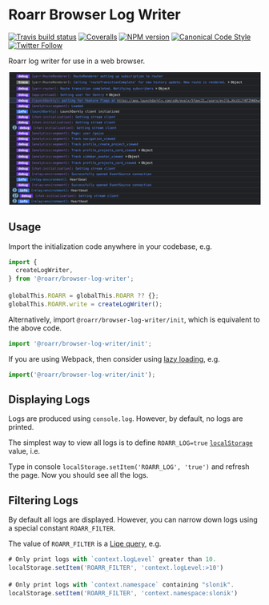 # Roarr Browser Log Writer

[![Travis build status](https://img.shields.io/travis/gajus/roarr-browser-log-writer/main.svg?style=flat-square)](https://app.travis-ci.com/github/gajus/roarr-browser-log-writer)
[![Coveralls](https://img.shields.io/coveralls/gajus/roarr-browser-log-writer.svg?style=flat-square)](https://coveralls.io/github/gajus/roarr-browser-log-writer)
[![NPM version](http://img.shields.io/npm/v/@roarr/browser-log-writer.svg?style=flat-square)](https://www.npmjs.com/package/@roarr/browser-log-writer)
[![Canonical Code Style](https://img.shields.io/badge/code%20style-canonical-blue.svg?style=flat-square)](https://github.com/gajus/canonical)
[![Twitter Follow](https://img.shields.io/twitter/follow/kuizinas.svg?style=social&label=Follow)](https://twitter.com/kuizinas)

Roarr log writer for use in a web browser.

![Chrome Console](./.README/output-demo.png)

## Usage

Import the initialization code anywhere in your codebase, e.g.

```ts
import {
  createLogWriter,
} from '@roarr/browser-log-writer';

globalThis.ROARR = globalThis.ROARR ?? {};
globalThis.ROARR.write = createLogWriter();
```

Alternatively, import `@roarr/browser-log-writer/init`, which is equivalent to the above code.

```ts
import '@roarr/browser-log-writer/init';
```

If you are using Webpack, then consider using [lazy loading](https://webpack.js.org/guides/lazy-loading/), e.g.

```ts
import('@roarr/browser-log-writer/init');
```

## Displaying Logs

Logs are produced using `console.log`. However, by default, no logs are printed.

The simplest way to view all logs is to define `ROARR_LOG=true` [`localStorage`](https://developer.mozilla.org/en-US/docs/Web/API/Window/localStorage) value, i.e.

Type in console `localStorage.setItem('ROARR_LOG', 'true')` and refresh the page. Now you should see all the logs.

## Filtering Logs

By default all logs are displayed. However, you can narrow down logs using a special constant `ROARR_FILTER`.

The value of `ROARR_FILTER` is a [Liqe query](https://github.com/gajus/liqe), e.g.

```ts
# Only print logs with `context.logLevel` greater than 10.
localStorage.setItem('ROARR_FILTER', 'context.logLevel:>10')

# Only print logs with `context.namespace` containing "slonik".
localStorage.setItem('ROARR_FILTER', 'context.namespace:slonik')
```
